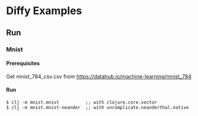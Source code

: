# Diffy Examples
 
## Run

### Mnist

#### Prerequisites

Get mnist_784_csv.csv from https://datahub.io/machine-learning/mnist_784

#### Run

    $ clj -m mnist.mnist          ;; with clojure.core.vector
    $ clj -m mnist.mnist-neander  ;; with uncomplicate.neanderthal.native
